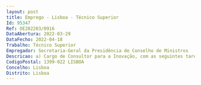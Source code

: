 ```yaml
--- 
layout: post
title: Emprego - Lisboa - Técnico Superior
Id: 95347
Ref: OE202203/0916
DataAbertura: 2022-03-29
DataFecho: 2022-04-18
Trabalho: Técnico Superior
Empregador: Secretaria-Geral da Presidência de Conselho de Ministros
Descricao: a) Cargo de Consultor para a Inovação, com as seguintes tarefas b) Organizar as oficinas da simplificação c) Realizar ações de recolha de informação por brainstorming, entrevistas equestionários d) Apoiar o desenvolvimento de ideias em projetos ou protótipos e) Apoiar e acompanhar medidas e projetos de simplificação e modernizaçãoadministrativa f) Realizar e mediar atividades de análise de contexto g) Identificar boas práticas e estudos de caso h) Realizar ações de benchmarking i) Apoiar ações de gestão da mudança j) Desenvolver o portal de intranet da organização k) Apoiar utilizadores do portal de intranet relativamente à construção de páginas ecriação de conteúdos l) Atualizar sistema de Gestão do Conhecimento m) Apoiar o sistema de Gestão de Processos.
CodigoPostal: 1399-022 LISBOA
Concelho: Lisboa
Distrito: Lisboa
--- 
```

